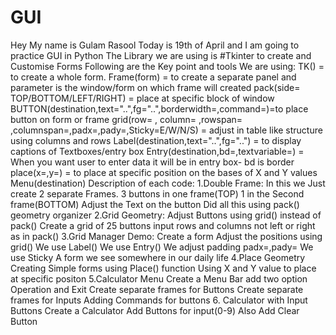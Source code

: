 # GUI
Hey My name is Gulam Rasool
Today is 19th of April and I am going to practice GUI in Python
The Library we are using is #Tkinter to create and Customise Forms 
Following are the Key point and tools We are using: 
    TK() = to create a whole form.
    Frame(form) = to create a separate panel and parameter is the window/form on which frame will created
    pack(side= TOP/BOTTOM/LEFT/RIGHT) = place at specific block of window
    BUTTON(destination,text="..",fg="..",borderwidth=,command=)=to place button on form or frame
    grid(row= , column= ,rowspan= ,columnspan=,padx=,pady=,Sticky=E/W/N/S) = adjust in table like structure using columns and rows
    Label(destination,text="..",fg="..") = to display captions of Textboxes/entry box
    Entry(destination,bd=,textvariable=) = When you want user to enter data it will be in entry box- bd is border
    place(x=,y=) = to place at specific position on the bases of X and Y values
    Menu(destination)
Description of each code:
1.Double Frame:
                In this we Just create 2 separate Frames.
                3 buttons in one frame(TOP) 
                1 in the Second frame(BOTTOM)
                Adjust the Text on the button
                Did all this using pack() geometry organizer
2.Grid Geometry:
                Adjust Buttons using grid() instead of pack() 
                Create a grid of 25 buttons
                input rows and columns not left or right as in pack()
3.Grid Manager Demo:
                Create a form 
                Adjust the positions using grid()
                We use Label()
                We use Entry()
                We adjust padding padx=,pady=
                We use Sticky
                A form we  see somewhere in our daily life
4.Place Geometry
                Creating Simple forms using Place() function
                Using X and Y value to place at specific positon
5.Calculator Menu
                Create a Menu Bar add two option Operation and Exit
                Create separate frames for Buttons
                Create separate frames for Inputs
                Adding Commands for buttons
6. Calculator with Input Buttons
                Create a Calculator
                Add Buttons for input(0-9) 
                Also Add Clear Button
                
